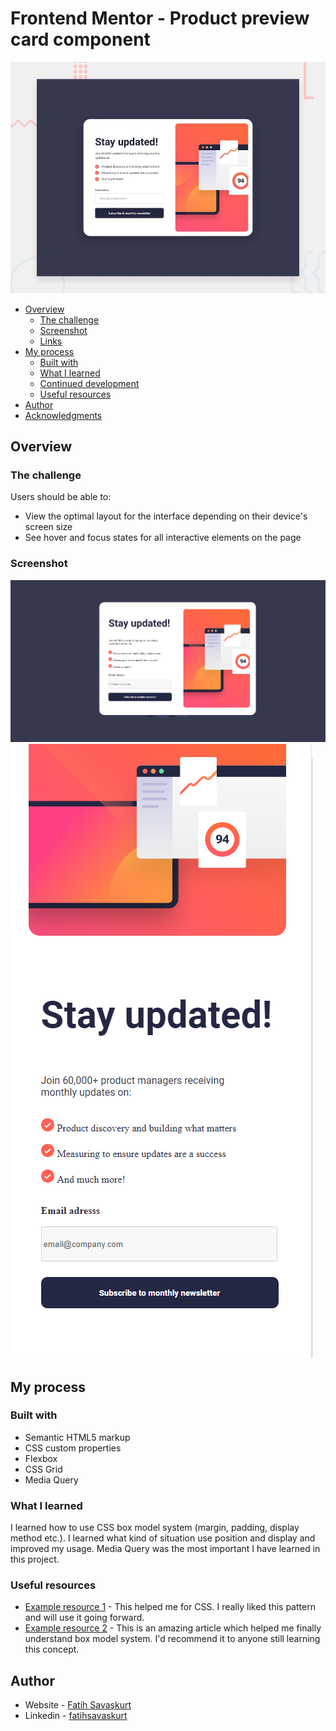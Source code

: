 # Frontend Mentor - Product preview card component

![Design preview for the Product preview card component coding challenge](./design/desktop-preview.jpg)

- [Overview](#overview)
  - [The challenge](#the-challenge)
  - [Screenshot](#screenshot)
  - [Links](#links)
- [My process](#my-process)
  - [Built with](#built-with)
  - [What I learned](#what-i-learned)
  - [Continued development](#continued-development)
  - [Useful resources](#useful-resources)
- [Author](#author)
- [Acknowledgments](#acknowledgments)



## Overview

### The challenge

Users should be able to:

- View the optimal layout for the interface depending on their device's screen size
- See hover and focus states for all interactive elements on the page

### Screenshot

![Alt text(/results/summary/component-main/design/desktop-design.jpg raw=true "Optional Title")](https://github.com/fatihsavaskurt/frontend-mentor-projects/blob/32966f55547493d88a1259d3d310d2157dd2c076/newsletter-sign-up-with-success-message-main/images/Screenshot_1.png)
![Alt text(/results/summary/component-main/design/desktop-design.jpg raw=true "Optional Title")](https://github.com/fatihsavaskurt/frontend-mentor-projects/blob/32966f55547493d88a1259d3d310d2157dd2c076/newsletter-sign-up-with-success-message-main/images/Screenshot_19.png)





## My process

### Built with

- Semantic HTML5 markup
- CSS custom properties
- Flexbox
- CSS Grid
- Media Query




### What I learned

I learned how to use CSS box model system (margin, padding, display method etc.). I learned what kind of situation use position and display and improved my usage. Media Query was the most important I have learned in this project.


### Useful resources

- [Example resource 1](https://stackoverflow.com/) - This helped me for CSS. I really liked this pattern and will use it going forward.
- [Example resource 2](https://devdocs.io/) - This is an amazing article which helped me finally understand box model system. I'd recommend it to anyone still learning this concept.


## Author

- Website - [Fatih Savaşkurt](fatihsavaskurt.github.io)
- Linkedin - [fatihsavaskurt]([https://www.twitter.com/yourusername](https://www.linkedin.com/in/fatih-sava%C5%9Fkurt-08a741200/))
